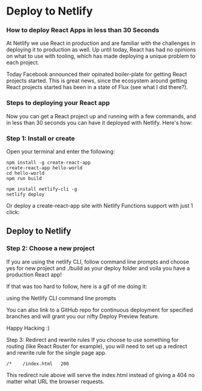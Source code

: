 # Deploy to Netlify

### How to deploy React Apps in less than 30 Seconds

At Netlify we use React in production and are familiar with the challenges in deploying it to production as well. Up until today, React has had no opinions on what to use with tooling, which has made deploying a unique problem to each project.

Today Facebook announced their opinated boiler-plate for getting React projects started. This is great news, since the ecosystem around getting React projects started has been in a state of Flux (see what I did there?).

### Steps to deploying your React app

Now you can get a React project up and running with a few commands, and in less than 30 seconds you can have it deployed with Netlify. Here's how:

### Step 1: Install or create
Open your terminal and enter the following:

```
npm install -g create-react-app
create-react-app hello-world
cd hello-world
npm run build
```
```
npm install netlify-cli -g
netlify deploy
```

Or deploy a create-react-app site with Netlify Functions support with just 1 click:

## Deploy to Netlify

### Step 2: Choose a new project

If you are using the netlify CLI, follow command line prompts and choose yes for new project and ./build as your deploy folder and voila you have a production React app!

If that was too hard to follow, here is a gif of me doing it:

using the Netlify CLI command line prompts

You can also link to a GitHub repo for continuous deployment for specified branches and will grant you our nifty Deploy Preview feature.

Happy Hacking :)

Step 3: Redirect and rewrite rules
If you choose to use something for routing (like React Router for example), you will need to set up a redirect and rewrite rule for the single page app.


```
/*    /index.html   200
```

This redirect rule above will serve the index.html instead of giving a 404 no matter what URL the browser requests.